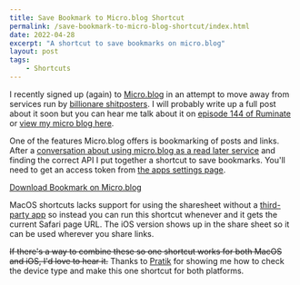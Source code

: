 ```yaml
---
title: Save Bookmark to Micro.blog Shortcut
permalink: /save-bookmark-to-micro-blog-shortcut/index.html
date: 2022-04-28
excerpt: "A shortcut to save bookmarks on micro.blog"
layout: post
tags:
    - Shortcuts
---
```


I recently signed up (again) to [Micro.blog](https://micro.blog) in an attempt to move away from services run by [billionare shitposters](https://en.wikipedia.org/wiki/Elon_Musk). I will probably write up a full post about it soon but you can hear me talk about it on [episode 144 of Ruminate](https://ruminatepodcast.com/episodes/144) or [view my micro blog here](https://toot.rknight.me).

One of the features Micro.blog offers is bookmarking of posts and links. After a [conversation about using micro.blog as a read later service](https://micro.blog/rknightuk/12770616) and finding the correct API I put together a shortcut to save bookmarks. You'll need to get an access token from [the apps settings page](https://micro.blog/account/apps).

[Download Bookmark on Micro.blog](https://www.icloud.com/shortcuts/876d4c98272c4deb9f155a656a6929ec)

MacOS shortcuts lacks support for using the sharesheet without a [third-party app](https://apps.apple.com/us/app/sharebot-for-shortcuts/id1597340986?mt=12) so instead you can run this shortcut whenever and it gets the current Safari page URL. The iOS version shows up in the share sheet so it can be used wherever you share links.

~~If there's a way to combine these so one shortcut works for both MacOS and iOS, I'd love to hear it.~~ Thanks to [Pratik](https://micro.blog/pratik/12775485) for showing me how to check the device type and make this one shortcut for both platforms.
